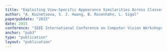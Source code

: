 ```yaml
---
title: "Exploiting View-Specific Appearance Similarities Across Classes for Zero-shot Pose Prediction: A Metric Learning Approach"
author: "A. Kuznetsova, S. J. Hwang, B. Rosenhahn, L. Sigal"
paperpubdate: "2015"
date: 2015
conference: "IEEE International Conference on Computer Vision Workshops (ICCVW), 1st Workshop on Object Understanding for Interaction"
anchor: "pub3"
type: "publication"
layout: "publication"
---
```

